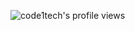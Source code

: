 <p align="left"> <img src="https://komarev.com/ghpvc/?username=code1tech&label=Profile%20views&color=8caaee&style=for-the-badge" alt="code1tech's profile views" /> </p>
